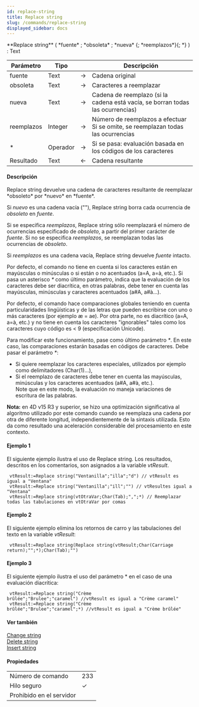 ```yaml
---
id: replace-string
title: Replace string
slug: /commands/replace-string
displayed_sidebar: docs
---
```


<!--REF #_command_.Replace string.Syntax-->**Replace string** ( *fuente* ; *obsoleta* ; *nueva* {; *reemplazos*}{; *} ) : Text<!-- END REF-->
<!--REF #_command_.Replace string.Params-->
| Parámetro | Tipo |  | Descripción |
| --- | --- | --- | --- |
| fuente | Text | &#8594;  | Cadena original |
| obsoleta | Text | &#8594;  | Caracteres a reemplazar |
| nueva | Text | &#8594;  | Cadena de reemplazo (si la cadena está vacía, se borran todas las ocurrencias) |
| reemplazos | Integer | &#8594;  | Número de reemplazos a efectuar Si se omite, se reemplazan todas las ocurrencias |
| * | Operador | &#8594;  | Si se pasa: evaluación basada en los códigos de los caracteres |
| Resultado | Text | &#8592; | Cadena resultante |

<!-- END REF-->

#### Descripción 

<!--REF #_command_.Replace string.Summary-->Replace string devuelve una cadena de caracteres resultante de reemplazar *obsoleto* por *nuevo* en *fuente*.<!-- END REF-->

Si *nuevo* es una cadena vacía (""), Replace string borra cada ocurrencia de *obsoleto* en *fuente*.

Si se especifica *reemplazos*, Replace string sólo reemplazará el número de ocurrencias especificado de *obsoleto*, a partir del primer carácter de *fuente*. Si no se especifica *reemplazos*, se reemplazan todas las ocurrencias de *obsoleto*.

Si *reemplazos* es una cadena vacía, Replace string devuelve *fuente* intacto.

Por defecto, el comando no tiene en cuenta si los caracteres están en mayúsculas o minúsculas o si están o no acentuados (a=A, a=à, etc.). Si pasa un asterisco *\** como último parámetro, indica que la evaluación de los caracteres debe ser diacrítica, en otras palabras, debe tener en cuenta las mayúsculas, minúsculas y caracteres acentuados (a#A, a#à...).   
  
Por defecto, el comando hace comparaciones globales teniendo en cuenta particularidades lingüísticas y de las letras que pueden escribirse con uno o más caracteres (por ejemplo æ = ae). Por otra parte, no es diacrítico (a=A, a=à, etc.) y no tiene en cuenta los caracteres "ignorables" tales como los caracteres cuyo código es < 9 (especificación Unicode).   
  
Para modificar este funcionamiento, pase como último parámetro *\**. En este caso, las comparaciones estarán basadas en códigos de caracteres. Debe pasar el parámetro *\**:

* Si quiere reemplazar los caracteres especiales, utilizados por ejemplo como delimitadores (Char(1)...),
* Si el reemplazo de caracteres debe tener en cuenta las mayúsculas, minúsculas y los caracteres acentuados (a#A, a#à, etc.).  
Note que en este modo, la evaluación no maneja variaciones de escritura de las palabras.

**Nota:** en 4D v15 R3 y superior, se hizo una optimización significativa al algoritmo utilizado por este comando cuando se reemplaza una cadena por otra de diferente longitud, independientemente de la sintaxis utilizada. Esto da como resultado una aceleración considerable del procesamiento en este contexto.

#### Ejemplo 1 

El siguiente ejemplo ilustra el uso de Replace string. Los resultados, descritos en los comentarios, son asignados a la variable *vtResult*.

```4d
 vtResult:=Replace string("Ventanilla";"illa";"d") // vtResult es igual a "Ventana"
 vtResult:=Replace string("Ventanilla";"ill";"") // vtResultes igual a "Ventana"
 vtResult:=Replace string(vtOtraVar;Char(Tab);",";*) // Reemplazar todas las tabulaciones en vtOtraVar por comas
```

#### Ejemplo 2 

El siguiente ejemplo elimina los retornos de carro y las tabulaciones del texto en la variable *vtResult*:

```4d
 vtResult:=Replace string(Replace string(vtResult;Char(Carriage return);"";*);Char(Tab);"")
```

#### Ejemplo 3 

El siguiente ejemplo ilustra el uso del parámetro \* en el caso de una evaluación diacrítica:

```4d
 vtResult:=Replace string("Crème brûlée";"Brulee";"caramel") //vtResult es igual a "Crème caramel"
 vtResult:=Replace string("Crème brûlée";"Brulee";"caramel";*) //vtResult es igual a "Crème brûlée"
```

#### Ver también 

[Change string](change-string.md)  
[Delete string](delete-string.md)  
[Insert string](insert-string.md)  

#### Propiedades
|  |  |
| --- | --- |
| Número de comando | 233 |
| Hilo seguro | &check; |
| Prohibido en el servidor ||


